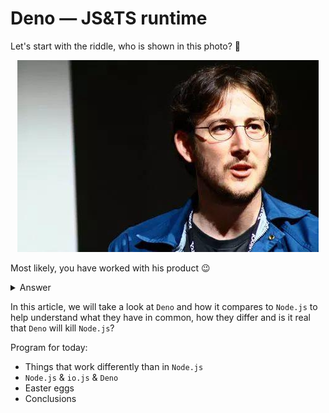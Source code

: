 # Deno — JS&TS runtime

Let's start with the riddle, who is shown in this photo? 🙂

<p align="center">
  <a href="https://en.wikipedia.org/wiki/Ryan_Dahl" rel="nofollow">
  <img src="./img/ryan-dahl.jpeg" alt="Ryan dahl">
  </a>
</p>

Most likely, you have worked with his product 😉

<details>
  <summary>Answer</summary>

  [**Ryan Dahl**](https://en.wikipedia.org/wiki/Ryan_Dahl) is a software engineer and the original developer of the **`Node.js`** (~2009 year). In January 2012, Dahl announced that he turn over the reins to [NPM](https://en.wikipedia.org/wiki/Npm_(software)) creator.

  In 2018 he made a presentation ['10 things I regret about Node.js'](https://www.youtube.com/watch?v=M3BM9TB-8yA&vl=en) at the [JSConf](https://jsconf.com/) conference. Also, at this presentation, he announced [Deno](https://deno.land/) — a secure runtime for JavaScript and TypeScript.
</details>

In this article, we will take a look at `Deno` and how it compares to `Node.js` to help understand what they have in common, how they differ and is it real that `Deno` will kill `Node.js`?

Program for today:
 - Things that work differently than in `Node.js`
 - `Node.js` & `io.js` & `Deno`
 - Easter eggs
 - Conclusions
